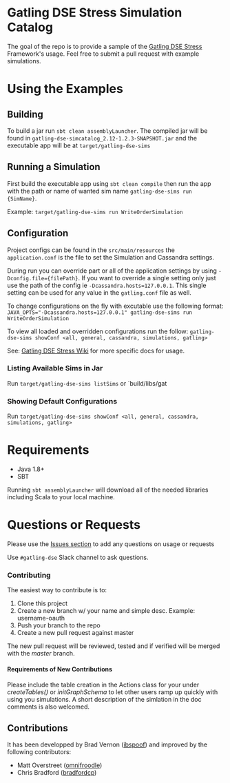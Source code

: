  # Gatling DSE Stress Simulation Catalog
The goal of the repo is to provide a sample of the [Gatling DSE Stress](https://github.com/datastax/gatling-dse-stress/) Framework's usage. Feel free to submit a pull request with example simulations.

# Using the Examples

## Building
To build a jar run `sbt clean assemblyLauncher`.  The compiled jar will be found in `gatling-dse-simcatalog_2.12-1.2.3-SNAPSHOT.jar` and the executable app will be at `target/gatling-dse-sims`


## Running a Simulation
First build the executable app using `sbt clean compile` then run the app with the path or name of wanted sim name `gatling-dse-sims run {SimName}`.  

Example: `target/gatling-dse-sims run WriteOrderSimulation`


## Configuration
Project configs can be found in the `src/main/resources` the `application.conf` is the file to set the Simulation and Cassandra settings.  

During run you can override part or all of the application settings by using `-Dconfig.file={filePath}`.  If you want to override a single setting only just use the path of the config ie `-Dcassandra.hosts=127.0.0.1`.  This single setting can be used for any value in the `gatling.conf` file as well.


To change configurations on the fly with excutable use the following format:
`JAVA_OPTS="-Dcassandra.hosts=127.0.0.1" gatling-dse-sims run WriteOrderSimulation`

To view all loaded and overridden configurations run the follow:
`gatling-dse-sims showConf <all, general, cassandra, simulations, gatling>`

See: [Gatling DSE Stress Wiki](https://github.com/datastax/gatling-dse-stress/wiki) for more specific docs for usage.


### Listing Available Sims in Jar
Run `target/gatling-dse-sims listSims` or `build/libs/gat

### Showing Default Configurations
Run `target/gatling-dse-sims showConf <all, general, cassandra, simulations, gatling>`


# Requirements
- Java 1.8+
- SBT

Running `sbt assemblyLauncher` will download all of the needed libraries including Scala to your local machine.

# Questions or Requests
Please use the [Issues section](https://github.com/datastax/gatling-dse-stress/issues) to add any questions on usage or requests

Use `#gatling-dse` Slack channel to ask questions.

### Contributing
The easiest way to contribute is to:
1. Clone this project
1. Create a new branch w/ your name and simple desc. Example: username-oauth
1. Push your branch to the repo
1. Create a new pull request against master

The new pull request will be reviewed, tested and if verified will be merged with the _master_ branch.

#### Requirements of New Contributions
Please include the table creation in the Actions class for your under _createTables()_ or _initGraphSchema_ to let other users ramp up quickly with using you simulations. A short description of the simlation in the doc comments is also welcomed.


## Contributions

It has been developped by Brad Vernon ([ibspoof](https://github.com/ibspoof)) and improved by the following contributors:

* Matt Overstreet ([omnifroodle](https://github.com/omnifroodle))
* Chris Bradford ([bradfordcp](https://github.com/bradfordcp))
